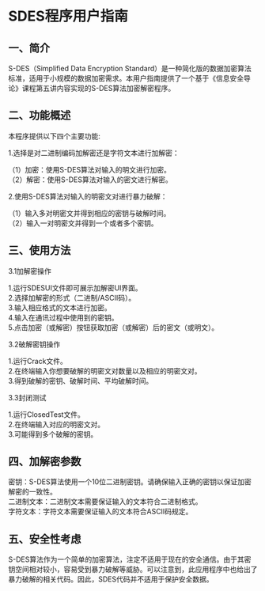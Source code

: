 SDES程序用户指南
=
一、简介
-
S-DES（Simplified Data Encryption Standard）是一种简化版的数据加密算法标准，适用于小规模的数据加密需求。本用户指南提供了一个基于《信息安全导论》课程第五讲内容实现的S-DES算法加密解密程序。

二、功能概述
-
本程序提供以下四个主要功能:  

1.选择是对二进制编码加解密还是字符文本进行加解密： 

（1）加密：使用S-DES算法对输入的明文进行加密。  
（2）解密：使用S-DES算法对输入的密文进行解密。  

2.使用S-DES算法对输入的明密文对进行暴力破解：  

（1）输入多对明密文并得到相应的密钥与破解时间。  
（2）输入一对明密文并得到一个或者多个密钥。  

三、使用方法
-
3.1加解密操作  

1.运行SDESUI文件即可展示加解密UI界面。  
2.选择加解密的形式（二进制/ASCII码）。  
3.输入相应格式的文本进行加密。  
4.输入在通讯过程中使用到的密钥。  
5.点击加密（或解密）按钮获取加密（或解密）后的密文（或明文）。  


3.2破解密钥操作  

1.运行Crack文件。  
2.在终端输入你想要破解的明密文对数量以及相应的明密文对。  
3.得到破解的密钥、破解时间、平均破解时间。  

3.3封闭测试  

1.运行ClosedTest文件。  
2.在终端输入对应的明密文对。  
3.可能得到多个破解的密钥。  

四、加解密参数
-
密钥：S-DES算法使用一个10位二进制密钥。请确保输入正确的密钥以保证加密解密的一致性。  
二进制文本：二进制文本需要保证输入的文本符合二进制格式。  
字符文本：字符文本需要保证输入的文本符合ASCⅡ码规定。  

五、安全性考虑
-
S-DES算法作为一个简单的加密算法，注定不适用于现在的安全通信。由于其密钥空间相对较小，容易受到暴力破解等威胁。可以注意到，此应用程序中也给出了暴力破解的相关代码。因此，SDES代码并不适用于保护安全数据。  
